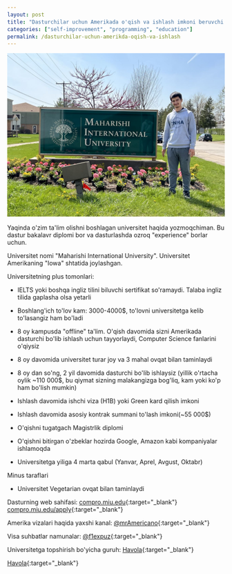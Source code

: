 ```yaml
---
layout: post
title: "Dasturchilar uchun Amerikada o'qish va ishlash imkoni beruvchi dastur"
categories: ["self-improvement", "programming", "education"]
permalink: /dasturchilar-uchun-amerikda-oqish-va-ishlash
---
```


![MIU](/assets/2022-05-16-maharishi/miu.jpeg)

Yaqinda o'zim ta'lim olishni boshlagan universitet haqida yozmoqchiman. Bu dastur bakalavr diplomi bor va dasturlashda ozroq "experience" borlar uchun.

Universitet nomi "Maharishi International University". Universitet Amerikaning "Iowa" shtatida joylashgan.

Universitetning plus tomonlari:
- IELTS yoki boshqa ingliz tilini biluvchi sertifikat so'ramaydi. Talaba ingliz tilida gaplasha olsa yetarli

- Boshlang'ich to'lov kam: 3000-4000$, to'lovni universitetga kelib to'lasangiz ham bo'ladi

- 8 oy kampusda "offline" ta'lim. O'qish davomida sizni Amerikada dasturchi bo'lib ishlash uchun tayyorlaydi, Computer Science fanlarini o'qiysiz

- 8 oy davomida universitet turar joy va 3 mahal ovqat bilan taminlaydi

- 8 oy dan so'ng, 2 yil davomida dasturchi bo'lib ishlaysiz (yillik o'rtacha oylik ~110 000$, bu qiymat sizning malakangizga bog'liq, kam yoki ko'p ham bo'lish mumkin)

- Ishlash davomida ishchi viza (H1B) yoki Green kard qilish imkoni

- Ishlash davomida asosiy kontrak summani to'lash imkoni(~55 000$)

- O'qishni tugatgach Magistrlik diplomi

- O'qishni bitirgan o'zbeklar hozirda Google, Amazon kabi kompaniyalar ishlamoqda

- Universitetga yiliga 4 marta qabul (Yanvar, Aprel, Avgust, Oktabr)

Minus taraflari
- Universitet Vegetarian ovqat bilan taminlaydi


Dasturning web sahifasi: 
[compro.miu.edu](https://compro.miu.edu/){:target="_blank"}
[compro.miu.edu/apply](https://compro.miu.edu/apply/){:target="_blank"}

Amerika vizalari haqida yaxshi kanal: [@mrAmericano](https://t.me/mrAmericano){:target="_blank"}

Visa suhbatlar namunalar:  [@f1expuz](https://t.me/f1expuz){:target="_blank"}

Universitetga topshirish bo'yicha guruh: [Havola](https://t.me/+dsj88o61YqwxYzEy){:target="_blank"}

[Havola](https://t.me/nodir_adventure/256){:target="_blank"}
